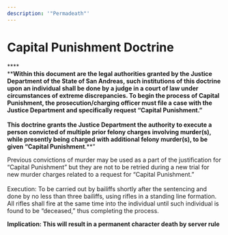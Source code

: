 ```yaml
---
description: '"Permadeath"'
---
```


# Capital Punishment Doctrine

****\
****Within this document are the legal authorities granted by the Justice Department of the State of San Andreas, such institutions of this doctrine upon an individual shall be done by a judge in a court of law under circumstances of extreme discrepancies. To begin the process of Capital Punishment, the prosecution/charging officer must file a case with the Justice Department and specifically request “Capital Punishment.”\
\
This doctrine grants the Justice Department the authority to execute a person convicted of multiple prior felony charges involving murder(s), while presently being charged with additional felony murder(s), to be given “Capital Punishment**.**”&#x20;

Previous convictions of murder may be used as a part of the justification for “Capital Punishment” but they are not to be retried during a new trial for new murder charges related to a request for “Capital Punishment.”\
\
Execution: To be carried out by bailiffs shortly after the sentencing and done by no less than three bailiffs, using rifles in a standing line formation. All rifles shall fire at the same time into the individual until such individual is found to be “deceased,” thus completing the process.

**Implication: This will result in a permanent character death by server rule**
